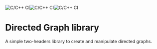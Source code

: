 ![C/C++ CI](https://github.com/orlarey/DirectedGraph/actions/workflows/ubuntu.yml/badge.svg)![C/C++ CI](https://github.com/orlarey/DirectedGraph/actions/workflows/macos.yml/badge.svg)![C/C++ CI](https://github.com/orlarey/DirectedGraph/actions/workflows/windows.yml/badge.svg)

# Directed Graph library
 A simple two-headers library to create and manipulate directed graphs. 

